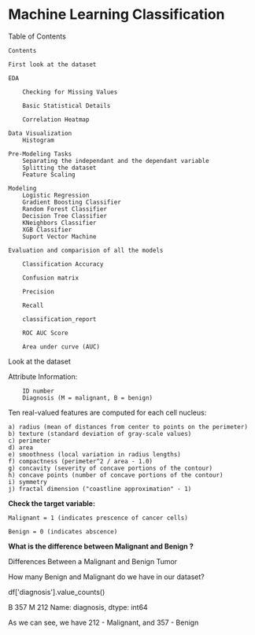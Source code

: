 # Machine Learning Classification

Table of Contents

    Contents

    First look at the dataset

    EDA

        Checking for Missing Values

        Basic Statistical Details

        Correlation Heatmap

    Data Visualization
        Histogram

    Pre-Modeling Tasks
        Separating the independant and the dependant variable
        Splitting the dataset
        Feature Scaling

    Modeling
        Logistic Regression
        Gradient Boosting Classifier
        Random Forest Classifier
        Decision Tree Classifier
        KNeighbors Classifier
        XGB Classifier
        Suport Vector Machine

    Evaluation and comparision of all the models

        Classification Accuracy

        Confusion matrix

        Precision

        Recall

        classification_report

        ROC AUC Score

        Area under curve (AUC)

Look at the dataset

Attribute Information:

        ID number
        Diagnosis (M = malignant, B = benign)

Ten real-valued features are computed for each cell nucleus:

    a) radius (mean of distances from center to points on the perimeter)
    b) texture (standard deviation of gray-scale values)
    c) perimeter
    d) area
    e) smoothness (local variation in radius lengths)
    f) compactness (perimeter^2 / area - 1.0)
    g) concavity (severity of concave portions of the contour)
    h) concave points (number of concave portions of the contour)
    i) symmetry
    j) fractal dimension ("coastline approximation" - 1)

**Check the target variable:**

    Malignant = 1 (indicates prescence of cancer cells)

    Benign = 0 (indicates abscence)

**What is the difference between Malignant and Benign ?**

Differences Between a Malignant and Benign Tumor

How many Benign and Malignant do we have in our dataset?

df['diagnosis'].value_counts()

B    357
M    212
Name: diagnosis, dtype: int64

As we can see, we have 212 - Malignant, and 357 - Benign
